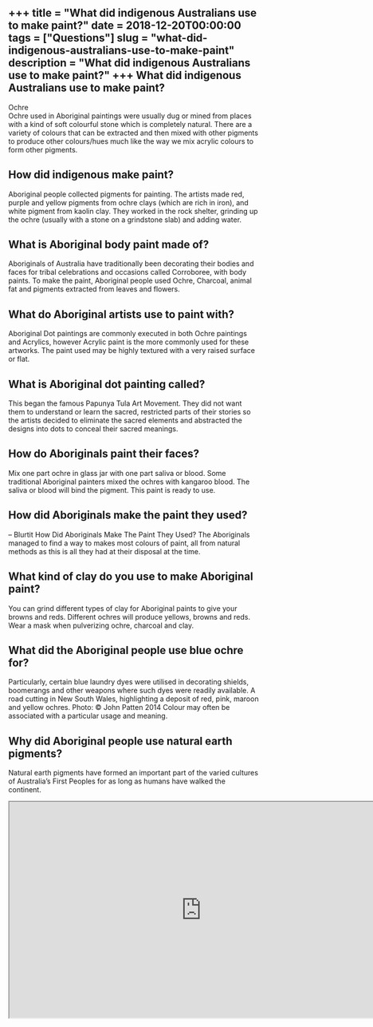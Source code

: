 +++
title = "What did indigenous Australians use to make paint?"
date = 2018-12-20T00:00:00
tags = ["Questions"]
slug = "what-did-indigenous-australians-use-to-make-paint"
description = "What did indigenous Australians use to make paint?"
+++
What did indigenous Australians use to make paint?
--------------------------------------------------

Ochre  
Ochre used in Aboriginal paintings were usually dug or mined from places with a kind of soft colourful stone which is completely natural. There are a variety of colours that can be extracted and then mixed with other pigments to produce other colours/hues much like the way we mix acrylic colours to form other pigments.

How did indigenous make paint?
------------------------------

Aboriginal people collected pigments for painting. The artists made red, purple and yellow pigments from ochre clays (which are rich in iron), and white pigment from kaolin clay. They worked in the rock shelter, grinding up the ochre (usually with a stone on a grindstone slab) and adding water.

What is Aboriginal body paint made of?
--------------------------------------

Aboriginals of Australia have traditionally been decorating their bodies and faces for tribal celebrations and occasions called Corroboree, with body paints. To make the paint, Aboriginal people used Ochre, Charcoal, animal fat and pigments extracted from leaves and flowers.

What do Aboriginal artists use to paint with?
---------------------------------------------

Aboriginal Dot paintings are commonly executed in both Ochre paintings and Acrylics, however Acrylic paint is the more commonly used for these artworks. The paint used may be highly textured with a very raised surface or flat.

What is Aboriginal dot painting called?
---------------------------------------

This began the famous Papunya Tula Art Movement. They did not want them to understand or learn the sacred, restricted parts of their stories so the artists decided to eliminate the sacred elements and abstracted the designs into dots to conceal their sacred meanings.

How do Aboriginals paint their faces?
-------------------------------------

Mix one part ochre in glass jar with one part saliva or blood. Some traditional Aboriginal painters mixed the ochres with kangaroo blood. The saliva or blood will bind the pigment. This paint is ready to use.

How did Aboriginals make the paint they used?
---------------------------------------------

– Blurtit How Did Aboriginals Make The Paint They Used? The Aboriginals managed to find a way to makes most colours of paint, all from natural methods as this is all they had at their disposal at the time.

What kind of clay do you use to make Aboriginal paint?
------------------------------------------------------

You can grind different types of clay for Aboriginal paints to give your browns and reds. Different ochres will produce yellows, browns and reds. Wear a mask when pulverizing ochre, charcoal and clay.

What did the Aboriginal people use blue ochre for?
--------------------------------------------------

Particularly, certain blue laundry dyes were utilised in decorating shields, boomerangs and other weapons where such dyes were readily available. A road cutting in New South Wales, highlighting a deposit of red, pink, maroon and yellow ochres. Photo: © John Patten 2014 Colour may often be associated with a particular usage and meaning.

Why did Aboriginal people use natural earth pigments?
-----------------------------------------------------

Natural earth pigments have formed an important part of the varied cultures of Australia’s First Peoples for as long as humans have walked the continent.

<iframe allow="accelerometer; autoplay; clipboard-write; encrypted-media; gyroscope; picture-in-picture" allowfullscreen="" class="__youtube_prefs__  epyt-is-override  no-lazyload" data-no-lazy="1" data-origheight="433" data-origwidth="770" data-skipgform_ajax_framebjll="" height="433" id="_ytid_65976" loading="lazy" src="https://www.youtube.com/embed/mXXlUMz6sME?enablejsapi=1&autoplay=0&cc_load_policy=0&cc_lang_pref=&iv_load_policy=1&loop=0&modestbranding=0&rel=1&fs=1&playsinline=0&autohide=2&theme=dark&color=red&controls=1&" title="YouTube player" width="770"></iframe>
